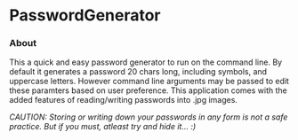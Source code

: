 # PasswordGenerator

### About
 
This a quick and easy password generator to run on the command line. By default it generates a password 20 chars long, including symbols, and uppercase letters. However  command line arguments may be passed to edit these paramters based on user preference. This application comes with the added features of reading/writing passwords into .jpg images.
  
  *CAUTION: Storing or writing down your passwords in any form is not a safe practice. But if you must, atleast try and hide it... :)*
